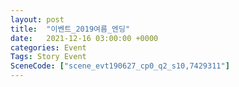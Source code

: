 ```yaml
---
layout: post
title:  "이벤트_2019여름_엔딩"
date:   2021-12-16 03:00:00 +0000
categories: Event
Tags: Story Event
SceneCode: ["scene_evt190627_cp0_q2_s10,7429311"]
---
```

